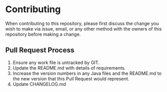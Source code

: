 # Contributing

When contributing to this repository, please first discuss the change you wish to make via issue,
email, or any other method with the owners of this repository before making a change. 

## Pull Request Process

1. Ensure any work file is untracked by GIT.
2. Update the README.md with details of requirements.
3. Increase the version numbers in any Java files and the README.md to the new version that this
   Pull Request would represent.
4. Update CHANGELOG.md